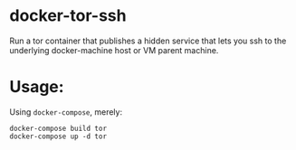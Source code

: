 # docker-tor-ssh

Run a tor container that publishes a hidden service that lets you ssh to the underlying docker-machine host or VM parent machine.

# Usage:

Using `docker-compose`, merely:

    docker-compose build tor
    docker-compose up -d tor


